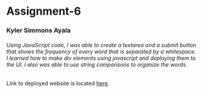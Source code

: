 # Assignment-6
### Kyler Simmons Ayala
###### Using JavaScript code, I was able to create a textarea and a submit button that shows the frequency of every word that is separated by a whitespace. I learned how to make div elements using javascript and deploying them to the UI. I also was able to use string comparisons to organize the words.

Link to deployed website is located [here](https://kyler2424.github.io/Assignment-6/).
